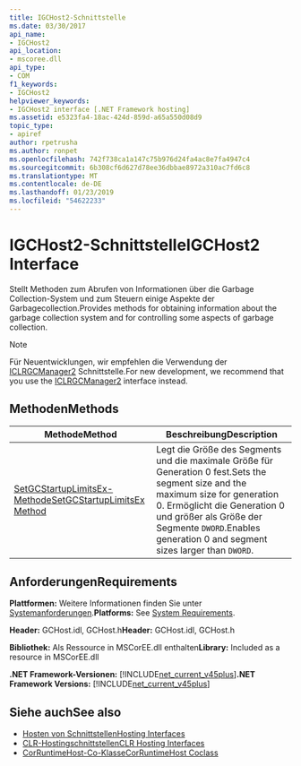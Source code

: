 ```yaml
---
title: IGCHost2-Schnittstelle
ms.date: 03/30/2017
api_name:
- IGCHost2
api_location:
- mscoree.dll
api_type:
- COM
f1_keywords:
- IGCHost2
helpviewer_keywords:
- IGCHost2 interface [.NET Framework hosting]
ms.assetid: e5323fa4-18ac-424d-859d-a65a550d08d9
topic_type:
- apiref
author: rpetrusha
ms.author: ronpet
ms.openlocfilehash: 742f738ca1a147c75b976d24fa4ac8e7fa4947c4
ms.sourcegitcommit: 6b308cf6d627d78ee36dbbae8972a310ac7fd6c8
ms.translationtype: MT
ms.contentlocale: de-DE
ms.lasthandoff: 01/23/2019
ms.locfileid: "54622233"
---
```

# <a name="igchost2-interface"></a><span data-ttu-id="f36c6-102">IGCHost2-Schnittstelle</span><span class="sxs-lookup"><span data-stu-id="f36c6-102">IGCHost2 Interface</span></span>
<span data-ttu-id="f36c6-103">Stellt Methoden zum Abrufen von Informationen über die Garbage Collection-System und zum Steuern einige Aspekte der Garbagecollection.</span><span class="sxs-lookup"><span data-stu-id="f36c6-103">Provides methods for obtaining information about the garbage collection system and for controlling some aspects of garbage collection.</span></span>  
  
> [!NOTE]
>  <span data-ttu-id="f36c6-104">Für Neuentwicklungen, wir empfehlen die Verwendung der [ICLRGCManager2](../../../../docs/framework/unmanaged-api/hosting/iclrgcmanager2-interface.md) Schnittstelle.</span><span class="sxs-lookup"><span data-stu-id="f36c6-104">For new development, we recommend that you use the [ICLRGCManager2](../../../../docs/framework/unmanaged-api/hosting/iclrgcmanager2-interface.md) interface instead.</span></span>  
  
## <a name="methods"></a><span data-ttu-id="f36c6-105">Methoden</span><span class="sxs-lookup"><span data-stu-id="f36c6-105">Methods</span></span>  
  
|<span data-ttu-id="f36c6-106">Methode</span><span class="sxs-lookup"><span data-stu-id="f36c6-106">Method</span></span>|<span data-ttu-id="f36c6-107">Beschreibung</span><span class="sxs-lookup"><span data-stu-id="f36c6-107">Description</span></span>|  
|------------|-----------------|  
|[<span data-ttu-id="f36c6-108">SetGCStartupLimitsEx-Methode</span><span class="sxs-lookup"><span data-stu-id="f36c6-108">SetGCStartupLimitsEx Method</span></span>](../../../../docs/framework/unmanaged-api/hosting/igchost2-setgcstartuplimitsex-method.md)|<span data-ttu-id="f36c6-109">Legt die Größe des Segments und die maximale Größe für Generation 0 fest.</span><span class="sxs-lookup"><span data-stu-id="f36c6-109">Sets the segment size and the maximum size for generation 0.</span></span> <span data-ttu-id="f36c6-110">Ermöglicht die Generation 0 und größer als Größe der Segmente `DWORD`.</span><span class="sxs-lookup"><span data-stu-id="f36c6-110">Enables generation 0 and segment sizes larger than `DWORD`.</span></span>|  
  
## <a name="requirements"></a><span data-ttu-id="f36c6-111">Anforderungen</span><span class="sxs-lookup"><span data-stu-id="f36c6-111">Requirements</span></span>  
 <span data-ttu-id="f36c6-112">**Plattformen:** Weitere Informationen finden Sie unter [Systemanforderungen](../../../../docs/framework/get-started/system-requirements.md).</span><span class="sxs-lookup"><span data-stu-id="f36c6-112">**Platforms:** See [System Requirements](../../../../docs/framework/get-started/system-requirements.md).</span></span>  
  
 <span data-ttu-id="f36c6-113">**Header:** GCHost.idl, GCHost.h</span><span class="sxs-lookup"><span data-stu-id="f36c6-113">**Header:** GCHost.idl, GCHost.h</span></span>  
  
 <span data-ttu-id="f36c6-114">**Bibliothek:** Als Ressource in MSCorEE.dll enthalten</span><span class="sxs-lookup"><span data-stu-id="f36c6-114">**Library:** Included as a resource in MSCorEE.dll</span></span>  
  
 <span data-ttu-id="f36c6-115">**.NET Framework-Versionen:** [!INCLUDE[net_current_v45plus](../../../../includes/net-current-v45plus-md.md)]</span><span class="sxs-lookup"><span data-stu-id="f36c6-115">**.NET Framework Versions:** [!INCLUDE[net_current_v45plus](../../../../includes/net-current-v45plus-md.md)]</span></span>  
  
## <a name="see-also"></a><span data-ttu-id="f36c6-116">Siehe auch</span><span class="sxs-lookup"><span data-stu-id="f36c6-116">See also</span></span>
- [<span data-ttu-id="f36c6-117">Hosten von Schnittstellen</span><span class="sxs-lookup"><span data-stu-id="f36c6-117">Hosting Interfaces</span></span>](../../../../docs/framework/unmanaged-api/hosting/hosting-interfaces.md)
- [<span data-ttu-id="f36c6-118">CLR-Hostingschnittstellen</span><span class="sxs-lookup"><span data-stu-id="f36c6-118">CLR Hosting Interfaces</span></span>](../../../../docs/framework/unmanaged-api/hosting/clr-hosting-interfaces.md)
- [<span data-ttu-id="f36c6-119">CorRuntimeHost-Co-Klasse</span><span class="sxs-lookup"><span data-stu-id="f36c6-119">CorRuntimeHost Coclass</span></span>](../../../../docs/framework/unmanaged-api/hosting/corruntimehost-coclass.md)
